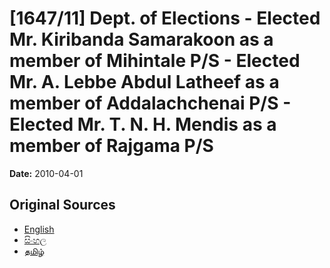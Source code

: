# [1647/11] Dept. of  Elections - Elected Mr. Kiribanda Samarakoon as a member of Mihintale P/S - Elected Mr. A. Lebbe Abdul Latheef as a member of Addalachchenai P/S - Elected Mr. T. N. H. Mendis as a member of Rajgama P/S

**Date:** 2010-04-01

## Original Sources

- [English](https://documents.gov.lk/view/extra-gazettes/2010/4/1647-11_E.pdf)
- [සිංහල](https://documents.gov.lk/view/extra-gazettes/2010/4/1647-11_S.pdf)
- [தமிழ்](https://documents.gov.lk/view/extra-gazettes/2010/4/1647-11_T.pdf)
